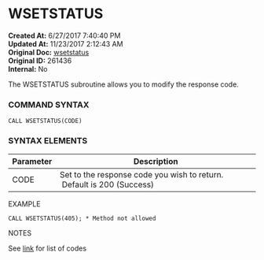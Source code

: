 # WSETSTATUS

**Created At:** 6/27/2017 7:40:40 PM  
**Updated At:** 11/23/2017 2:12:43 AM  
**Original Doc:** [wsetstatus](https://docs.zumasys.com/36566-mv-connect-api/wsetstatus)  
**Original ID:** 261436  
**Internal:** No  


The WSETSTATUS subroutine allows you to modify the response code.

### **COMMAND SYNTAX**

```
CALL WSETSTATUS(CODE)
```

### **SYNTAX ELEMENTS**


| Parameter | Description |
| --- | --- |
| CODE | Set to the response code you wish to return.  Default is 200 (Success) |


EXAMPLE

```
CALL WSETSTATUS(405); * Method not allowed
```

NOTES

See [link](https://en.wikipedia.org/wiki/List_of_HTTP_status_codes) for list of codes
